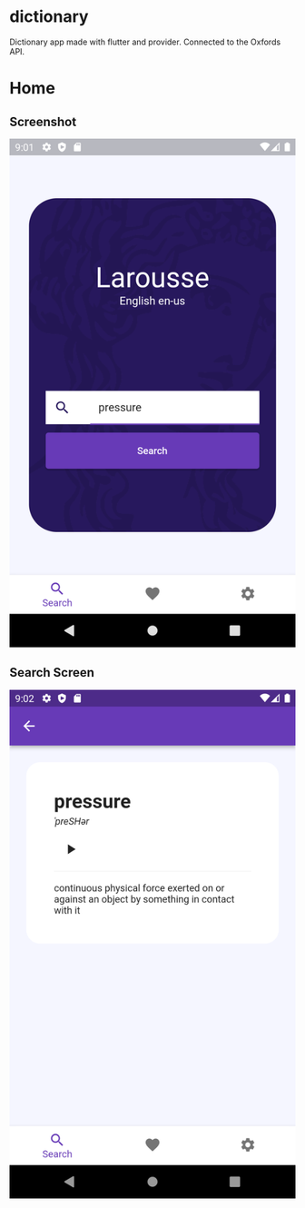 # dictionary

Dictionary app made with flutter and provider. Connected to the Oxfords API.

# Home
## Screenshot

![Home](assets/home.png)


## Search Screen

![Search Screen](assets/search_screen.png)



